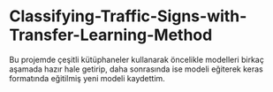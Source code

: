 # Classifying-Traffic-Signs-with-Transfer-Learning-Method

Bu projemde çeşitli kütüphaneler kullanarak öncelikle modelleri birkaç aşamada hazır hale getirip, daha sonrasında ise modeli eğiterek keras formatında eğitilmiş yeni modeli kaydettim.
